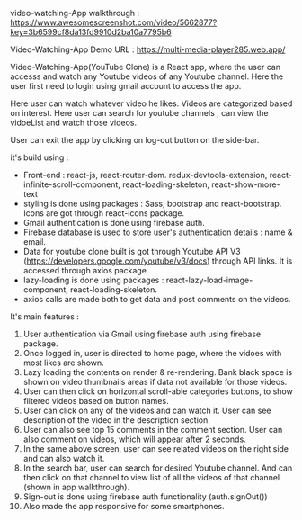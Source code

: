 video-watching-App walkthrough : https://www.awesomescreenshot.com/video/5662877?key=3b6599cf8da13fd9910d2ba10a7795b6

Video-Watching-App Demo URL : https://multi-media-player285.web.app/

Video-Watching-App(YouTube Clone) is a React app, where the user can accesss and watch any Youtube videos of any Youtube channel. Here the user first need to login using gmail account to access the app. 

Here user can watch whatever video he likes. Videos are categorized based on interest. Here user can search for youtube channels , can view the vidoeList and watch those videos.

 User can exit the app by clicking on log-out button on the side-bar. 

it's build using : 

* Front-end : react-js, react-router-dom. redux-devtools-extension, react-infinite-scroll-component, react-loading-skeleton, react-show-more-text
* styling is done using packages : Sass, bootstrap and react-bootstrap. Icons are got through react-icons package.
* Gmail authentication is done using firebase auth. 
* Firebase database is used to store user's authentication details : name & email. 
* Data for youtube clone built is got through Youtube API V3 (https://developers.google.com/youtube/v3/docs) through API links. It is accessed through axios package. 
* lazy-loading is done using packages : react-lazy-load-image-component, react-loading-skeleton.
* axios calls are made both to get data and post comments on the videos. 

It's main features : 

1. User authentication via Gmail using firebase auth using firebase package. 
2. Once logged in, user is directed to home page, where the vidoes with most likes are shown. 
3. Lazy loading the contents on render & re-rendering. Bank black space is shown on video thumbnails areas if data not available for those videos. 
4. User can then click on horizontal scroll-able categories buttons, to show filtered videos based on button names.
5. User can click on any of the videos and can watch it. User can see description of the video in the description section. 
6. User can also see top 15 comments in the comment section. User can also comment on videos, which will appear after 2 seconds.
7. In the same above screen, user can see related videos on the right side and can also watch it. 
8. In the search bar, user can search for desired Youtube channel. And can then click on that channel to view list of all the videos of that channel (shown in app walkthrough).
9. Sign-out is done using firebase auth functionality (auth.signOut())
10. Also made the app responsive for some smartphones.
